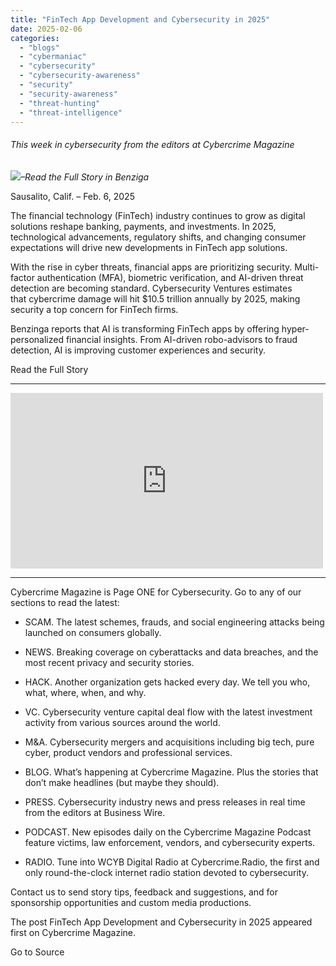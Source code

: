 ```yaml
---
title: "FinTech App Development and Cybersecurity in 2025"
date: 2025-02-06
categories: 
  - "blogs"
  - "cybermaniac"
  - "cybersecurity"
  - "cybersecurity-awareness"
  - "security"
  - "security-awareness"
  - "threat-hunting"
  - "threat-intelligence"
---
```


###### _This week in cybersecurity from the editors at Cybercrime Magazine_

_![](http://cybersecurityventures.com/wp-content/uploads/2020/09/icon-rss.png)–Read the Full Story in Benziga_

Sausalito, Calif. – Feb. 6, 2025

The financial technology (FinTech) industry continues to grow as digital solutions reshape banking, payments, and investments. In 2025, technological advancements, regulatory shifts, and changing consumer expectations will drive new developments in FinTech app solutions.

With the rise in cyber threats, financial apps are prioritizing security. Multi-factor authentication (MFA), biometric verification, and AI-driven threat detection are becoming standard. Cybersecurity Ventures estimates that cybercrime damage will hit $10.5 trillion annually by 2025, making security a top concern for FinTech firms.

Benzinga reports that AI is transforming FinTech apps by offering hyper-personalized financial insights. From AI-driven robo-advisors to fraud detection, AI is improving customer experiences and security.

Read the Full Story

* * *

<iframe title="Cybercrime Will Cost The World $1 Trillion USD Per Month By 2031" width="500" height="281" src="https://www.youtube.com/embed/9x3mHwLNr9c?feature=oembed" frameborder="0" allow="accelerometer; autoplay; clipboard-write; encrypted-media; gyroscope; picture-in-picture; web-share" referrerpolicy="strict-origin-when-cross-origin" allowfullscreen></iframe>

* * *

Cybercrime Magazine is Page ONE for Cybersecurity. Go to any of our sections to read the latest:

- SCAM. The latest schemes, frauds, and social engineering attacks being launched on consumers globally.

- NEWS. Breaking coverage on cyberattacks and data breaches, and the most recent privacy and security stories.

- HACK. Another organization gets hacked every day. We tell you who, what, where, when, and why.

- VC. Cybersecurity venture capital deal flow with the latest investment activity from various sources around the world.

- M&A. Cybersecurity mergers and acquisitions including big tech, pure cyber, product vendors and professional services.

- BLOG. What’s happening at Cybercrime Magazine. Plus the stories that don’t make headlines (but maybe they should).

- PRESS. Cybersecurity industry news and press releases in real time from the editors at Business Wire.

- PODCAST. New episodes daily on the Cybercrime Magazine Podcast feature victims, law enforcement, vendors, and cybersecurity experts.

- RADIO. Tune into WCYB Digital Radio at Cybercrime.Radio, the first and only round-the-clock internet radio station devoted to cybersecurity.

Contact us to send story tips, feedback and suggestions, and for sponsorship opportunities and custom media productions.

The post FinTech App Development and Cybersecurity in 2025 appeared first on Cybercrime Magazine.

Go to Source
